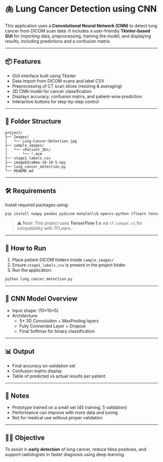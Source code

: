 # 🫁 Lung Cancer Detection using CNN

This application uses a **Convolutional Neural Network (CNN)** to detect lung cancer from DICOM scan data. It includes a user-friendly **Tkinter-based GUI** for importing data, preprocessing, training the model, and displaying results, including predictions and a confusion matrix.

---

## 📦 Features

- GUI interface built using Tkinter  
- Data import from DICOM scans and label CSV  
- Preprocessing of CT scan slices (resizing & averaging)  
- 3D CNN model for cancer classification  
- Displays accuracy, confusion matrix, and patient-wise prediction  
- Interactive buttons for step-by-step control  

---

## 📁 Folder Structure

```
project/
├── Images/
│   └── Lung-Cancer-Detection.jpg
├── sample_images/
│   └── <Patient_ID>/
│       └── *.dcm
├── stage1_labels.csv
├── imageDataNew-10-10-5.npy
├── lung_cancer_detection.py
└── README.md
```

---

## 🛠️ Requirements

Install required packages using:

```bash
pip install numpy pandas pydicom matplotlib opencv-python tflearn tensorflow==1.15
```

> ⚠️ Note: This project uses **TensorFlow 1.x** via `tf.compat.v1` for compatibility with TFLearn.

---

## 🚀 How to Run

1. Place patient DICOM folders inside `sample_images/`  
2. Ensure `stage1_labels.csv` is present in the project folder  
3. Run the application:

```bash
python lung_cancer_detection.py
```

---

## 🧠 CNN Model Overview

- Input shape: (10×10×5)
- Architecture:
  - 5× 3D Convolution + MaxPooling layers
  - Fully Connected Layer + Dropout
  - Final Softmax for binary classification

---

## 📊 Output

- Final accuracy on validation set  
- Confusion matrix display  
- Table of predicted vs actual results per patient

---

## 📌 Notes

- Prototype trained on a small set (45 training, 5 validation)
- Performance can improve with more data and tuning
- Not for medical use without proper validation

---

## 👨‍⚕️ Objective

To assist in **early detection** of lung cancer, reduce false positives, and support radiologists in faster diagnosis using deep learning.

 

